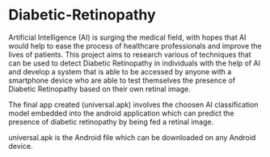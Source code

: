 # Diabetic-Retinopathy

Artificial Intelligence (AI) is surging the medical field, with hopes that AI would help to ease the process of healthcare professionals and improve the lives of patients. This project aims to research various of techniques that can be used to detect Diabetic Retinopathy in individuals with the help of AI and develop a system that is able to be accessed by anyone with a smartphone device who are able to test themselves the presence of Diabetic Retinopathy based on their own retinal image.

The final app created (universal.apk) involves the choosen AI classification model embedded into the android application which can predict the presence of diabetic retinopathy by being fed a retinal image.

universal.apk is the Android file which can be downloaded on any Android device.
